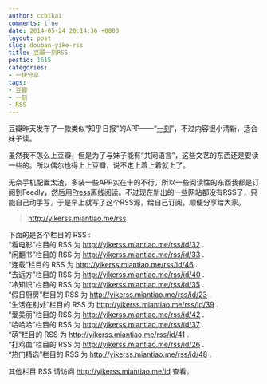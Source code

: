 ```yaml
---
author: ccbikai
comments: true
date: 2014-05-24 20:14:36 +0800
layout: post
slug: douban-yike-rss
title: 豆瓣一刻RSS
postid: 1615
categories:
- 一块分享
tags:
- 豆瓣
- 一刻
- RSS
---
```

豆瓣昨天发布了一款类似“知乎日报”的APP——“[一刻](http://tool.miantiao.me/url/1t5LkuV)”，不过内容很小清新，适合妹子读。

<!-- more -->
虽然我不怎么上豆瓣，但是为了与妹子能有“共同语言”，这些文艺的东西还是要读一些的。所以偶尔也得上上豆瓣，说不定上着上着就上了。

无奈手机配置太渣，多装一些APP实在卡的不行，所以一些阅读性的东西我都是订阅到Feedly，然后用[Press](http://tool.miantiao.me/url/1micwFY)离线阅读。不过现在新出的一些网站都没有RSS了，只能自己动手写，于是早上就写了这个RSS源，给自己订阅，顺便分享给大家。
> http://yikerss.miantiao.me/rss

下面的是各个栏目的 RSS :  
“看电影”栏目的 RSS 为 http://yikerss.miantiao.me/rss/id/32 .   
“闲翻书”栏目的 RSS 为 http://yikerss.miantiao.me/rss/id/33 .   
“连载”栏目的 RSS 为 http://yikerss.miantiao.me/rss/id/46 .   
“去远方”栏目的 RSS 为 http://yikerss.miantiao.me/rss/id/40 .   
“冷知识”栏目的 RSS 为 http://yikerss.miantiao.me/rss/id/35 .   
“假日厨房”栏目的 RSS 为 http://yikerss.miantiao.me/rss/id/23 .   
“生活在别处”栏目的 RSS 为 http://yikerss.miantiao.me/rss/id/39 .   
“爱美丽”栏目的 RSS 为 http://yikerss.miantiao.me/rss/id/42 .   
“哈哈哈”栏目的 RSS 为 http://yikerss.miantiao.me/rss/id/37 .   
“萌”栏目的 RSS 为 http://yikerss.miantiao.me/rss/id/41 .   
“打鸡血”栏目的 RSS 为 http://yikerss.miantiao.me/rss/id/26 .   
“热门精选”栏目的 RSS 为 http://yikerss.miantiao.me/rss/id/48 .

其他栏目 RSS 请访问 http://yikerss.miantiao.me/id  查看。

